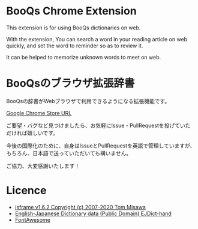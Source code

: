 # BooQs Chrome Extension

This extension is for using BooQs dictionaries on web.

With the extension, You can search a word in your reading article on web quickly, and set the word to reminder so as to review it.

It can be helped to memorize unknown words to meet on web.

# BooQsのブラウザ拡張辞書

BooQsの辞書がWebブラウザで利用できるようになる拡張機能です。

[Google Chrome Store URL](https://chrome.google.com/webstore/detail/booqs-dictionary/khgjdchimekphdebkmcknjkphkbpbpkj?hl=ja) 

ご要望・バグなど見つけましたら、お気軽にIssue・PullRequestを投げていただければ嬉しいです。

今後の国際化のために、自身はIssueとPullRequestを英語で管理していますが、もちろん、日本語で送っていただいても構いません。

ご協力、大変感謝いたします！


# Licence
- [jsframe v1.6.2 Copyright (c) 2007-2020 Tom Misawa](https://github.com/riversun/JSFrame.js/)
- [English-Japanese Dictionary data (Public Domain) EJDict-hand](https://github.com/kujirahand/EJDict)
- [FontAwesome](https://github.com/FortAwesome/Font-Awesome)
